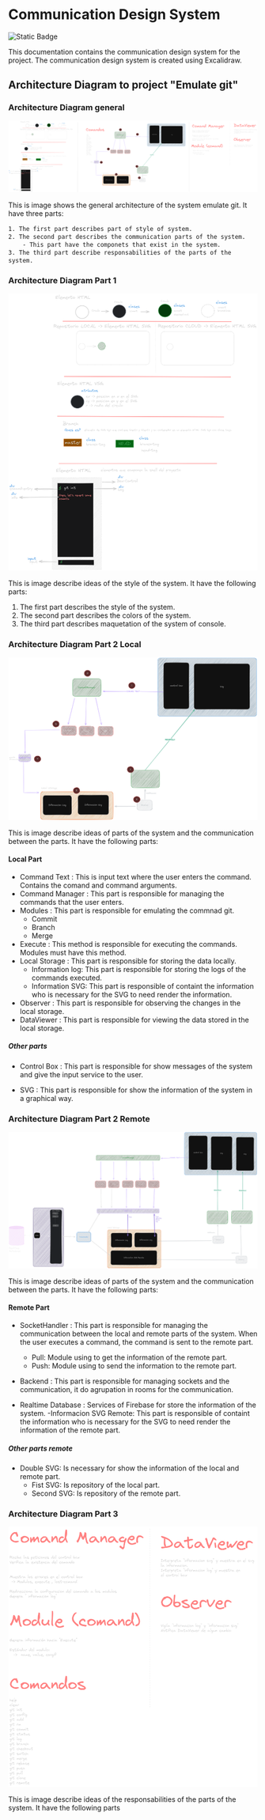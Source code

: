 # Communication Design System

![Static Badge](https://img.shields.io/badge/Excalidraw-black?style=flat-square&logo=excalidraw)

This documentation contains the communication design system for the project. The communication design system is created using Excalidraw.

## Architecture Diagram to project "Emulate git"

### Architecture Diagram general

![Architecture Diagram](../assests/MokapsVisualizingGit.png)

This is image shows the general architecture of the system emulate git. It have three parts:

    1. The first part describes part of style of system.
    2. The second part describes the communication parts of the system.
        - This part have the componets that exist in the system.
    3. The third part describe responsabilities of the parts of the system.

### Architecture Diagram Part 1

![Architecture Diagram Part 1](../assests/MokapsVisualizingGitPart1.png)

This is image describe ideas of the style of the system. It have the following parts:

1. The first part describes the style of the system.
2. The second part describes the colors of the system.
3. The third part describes  maquetation of the system of console.

### Architecture Diagram Part 2 Local

![Architecture Diagram Part 2](../assests/MokapsVisualizingGitPart2Local.png)

This is image describe ideas of parts of the system and the communication between the parts. It have the following parts:

#### Local Part

- Command Text : This is input text where the user enters the command. Contains the comand and command arguments.
- Command Manager : This part is responsible for managing the commands that the user enters.
- Modules : This part is responsible for emulating the commnad git.
  - Commit
  - Branch
  - Merge
- Execute :  This method is responsible for executing the commands. Modules must have this method.
- Local Storage : This part is responsible for storing the data locally.
  - Information log: This part is responsible for storing the logs of the commands executed.
  - Information SVG: This part is responsible of containt the information who is necessary for the SVG to need render the information.
- Observer : This part is responsible for observing the changes in the local storage.
- DataViewer : This part is responsible for viewing the data stored in the local storage.

##### Other parts

- Control Box : This part is responsible for show messages of the system and give the input service to the user.

- SVG : This part is responsible for show the information of the system in a graphical way.

### Architecture Diagram Part 2 Remote

![Architecture Diagram Part 2](../assests/MokapsVisualizingGitPart2Remote.png)

This is image describe ideas of parts of the system and the communication between the parts. It have the following parts:

#### Remote Part

- SocketHandler : This part is responsible for managing the communication between the local and remote parts of the system. When the user executes a command, the command is sent to the remote part.
  - Pull: Module using to get the information of the remote part.
  - Push: Module using to send the information to the remote part.

- Backend : This part is responsible for managing sockets and the communication, it do agrupation in rooms for the communication.

- Realtime Database :  Services of Firebase for store the information of the system.
-Informacion SVG Remote: This part is responsible of containt the information who is necessary for the SVG to need render the information of the remote part.

##### Other parts remote

- Double SVG: Is necessary for show the information of the local and remote part.
  - Fist SVG:  Is repository of the local part.
  - Second SVG: Is repository of the remote part.

### Architecture Diagram Part 3

![Architecture Diagram Part 3](../assests/MokapsVisualizingGitPart3.png)

This is image describe ideas of the responsabilities of the parts of the system. It have the following parts
